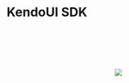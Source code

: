 # KendoUI SDK

<p>&nbsp;</p>

<p>&nbsp;</p>

<p>&nbsp;</p>


<p align=center>
  <img src="https://cloud.githubusercontent.com/assets/2712405/15519378/3217dbfc-21cf-11e6-913c-7e531013f545.png"></img>
 <br><br>